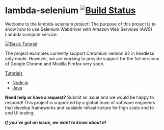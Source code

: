 # lambda-selenium [![Build Status](https://travis-ci.org/blackboard/lambda-selenium.svg?branch=master)](https://travis-ci.org/blackboard/lambda-selenium)

Welcome to the lambda-selenium project! The purpose of this project is to show how to use Selenium Webdriver with Amazon Web Services (AWS) Lambda compute service. 

[![Basic Tutorial](https://blackboard.github.io/lambda-selenium/node_thumb.png)](https://blackboard.github.io/lambda-selenium/node_quickstart.webm "Basic Tutorial")

The project examples currently support Chromium version 62 in headless only mode.  However, we are working to provide support for the full versions of Google Chrome and Mozilla Firefox very soon.

 [Tutorials](https://blackboard.github.io/lambda-selenium/)
- [Node.js](https://blackboard.github.io/lambda-selenium/node-tutorial.html)
- [Java](https://blackboard.github.io/lambda-selenium/java-tutorial.html)

**Need help or have a request?** Submit an issue and we would be happy to respond! This project is supported by a global team of software engineers that develop frameworks and scalable infrastructure for high scale end to end UI testing. 

***If you've got an issue, we want to know about it!***

